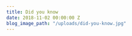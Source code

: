 ```yaml
---
title: Did you know
date: 2018-11-02 00:00:00 Z
blog_image_path: "/uploads/did-you-know.jpg"
---
```


